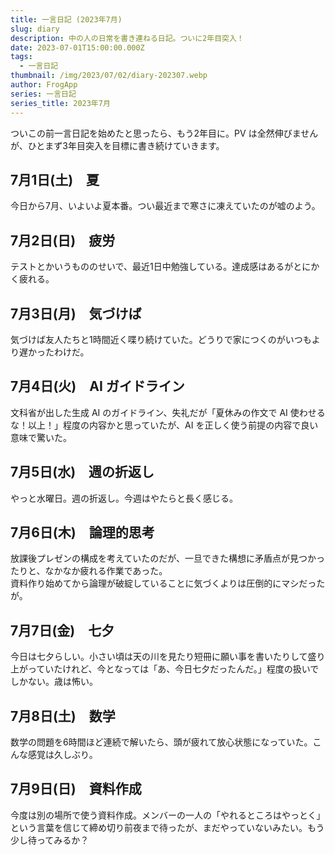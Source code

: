 ```yaml
---
title: 一言日記 (2023年7月)
slug: diary
description: 中の人の日常を書き連ねる日記。ついに2年目突入！
date: 2023-07-01T15:00:00.000Z
tags:
  - 一言日記
thumbnail: /img/2023/07/02/diary-202307.webp
author: FrogApp
series: 一言日記
series_title: 2023年7月
---
```


ついこの前一言日記を始めたと思ったら、もう2年目に。PV は全然伸びませんが、ひとまず3年目突入を目標に書き続けていきます。

## 7月1日(土)　夏

今日から7月、いよいよ夏本番。つい最近まで寒さに凍えていたのが嘘のよう。

## 7月2日(日)　疲労

テストとかいうもののせいで、最近1日中勉強している。達成感はあるがとにかく疲れる。

## 7月3日(月)　気づけば

気づけば友人たちと1時間近く喋り続けていた。どうりで家につくのがいつもより遅かったわけだ。

## 7月4日(火)　AI ガイドライン

文科省が出した生成 AI のガイドライン、失礼だが「夏休みの作文で AI 使わせるな！以上！」程度の内容かと思っていたが、AI を正しく使う前提の内容で良い意味で驚いた。

## 7月5日(水)　週の折返し

やっと水曜日。週の折返し。今週はやたらと長く感じる。

## 7月6日(木)　論理的思考

放課後プレゼンの構成を考えていたのだが、一旦できた構想に矛盾点が見つかったりと、なかなか疲れる作業であった。\
資料作り始めてから論理が破綻していることに気づくよりは圧倒的にマシだったが。

## 7月7日(金)　七夕

今日は七夕らしい。小さい頃は天の川を見たり短冊に願い事を書いたりして盛り上がっていたけれど、今となっては「あ、今日七夕だったんだ。」程度の扱いでしかない。歳は怖い。

## 7月8日(土)　数学

数学の問題を6時間ほど連続で解いたら、頭が疲れて放心状態になっていた。こんな感覚は久しぶり。

## 7月9日(日)　資料作成

今度は別の場所で使う資料作成。メンバーの一人の「やれるところはやっとく」という言葉を信じて締め切り前夜まで待ったが、まだやっていないみたい。もう少し待ってみるか？
